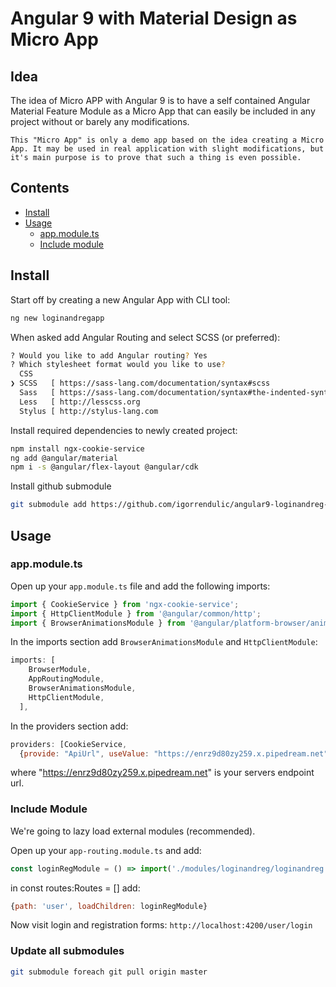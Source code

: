 # Angular 9 with Material Design as Micro App

## Idea

The idea of Micro APP with Angular 9 is to have a self contained Angular Material Feature Module as a Micro App that can easily be included in any project without or barely any modifications.

`This "Micro App" is only a demo app based on the idea creating a Micro App. It may be used in real application with slight modifications, but it's main purpose is to prove that such a thing is even possible.`

## Contents

- [Install](#install)
- [Usage](#usage)
    - [app.module.ts](#app.module.ts)
    - [Include module](#include-module)

## Install

Start off by creating a new Angular App with CLI tool:
```bash
ng new loginandregapp
```

When asked add Angular Routing and select SCSS (or preferred):
```bash
? Would you like to add Angular routing? Yes
? Which stylesheet format would you like to use? 
  CSS 
❯ SCSS   [ https://sass-lang.com/documentation/syntax#scss                ] 
  Sass   [ https://sass-lang.com/documentation/syntax#the-indented-syntax ] 
  Less   [ http://lesscss.org                                             ] 
  Stylus [ http://stylus-lang.com                                         ] 
```

Install required dependencies to newly created project:
```bash
npm install ngx-cookie-service
ng add @angular/material
npm i -s @angular/flex-layout @angular/cdk
```

Install github submodule
```bash
git submodule add https://github.com/igorrendulic/angular9-loginandreg-module.git src/app/modules/loginandreg
```

## Usage


### app.module.ts

Open up your `app.module.ts` file and add the following imports:
```javascript
import { CookieService } from 'ngx-cookie-service';
import { HttpClientModule } from '@angular/common/http';
import { BrowserAnimationsModule } from '@angular/platform-browser/animations';
```

In the imports section add `BrowserAnimationsModule` and `HttpClientModule`:
```javascript
imports: [
    BrowserModule,
    AppRoutingModule,
    BrowserAnimationsModule,
    HttpClientModule,
  ],
```

In the providers section add:
```javascript
providers: [CookieService, 
  {provide: "ApiUrl", useValue: "https://enrz9d80zy259.x.pipedream.net"}],
```
where "https://enrz9d80zy259.x.pipedream.net" is your servers endpoint url.

### Include Module

We're going to lazy load external modules (recommended).

Open up your `app-routing.module.ts` and add:
```javascript
const loginRegModule = () => import('./modules/loginandreg/loginandreg.module').then(x => x.LoginandregModule)
```

in const routes:Routes = [] add:
```javascript
{path: 'user', loadChildren: loginRegModule}
```

Now visit login and registration forms: `http://localhost:4200/user/login`

### Update all submodules

```bash
git submodule foreach git pull origin master
```

